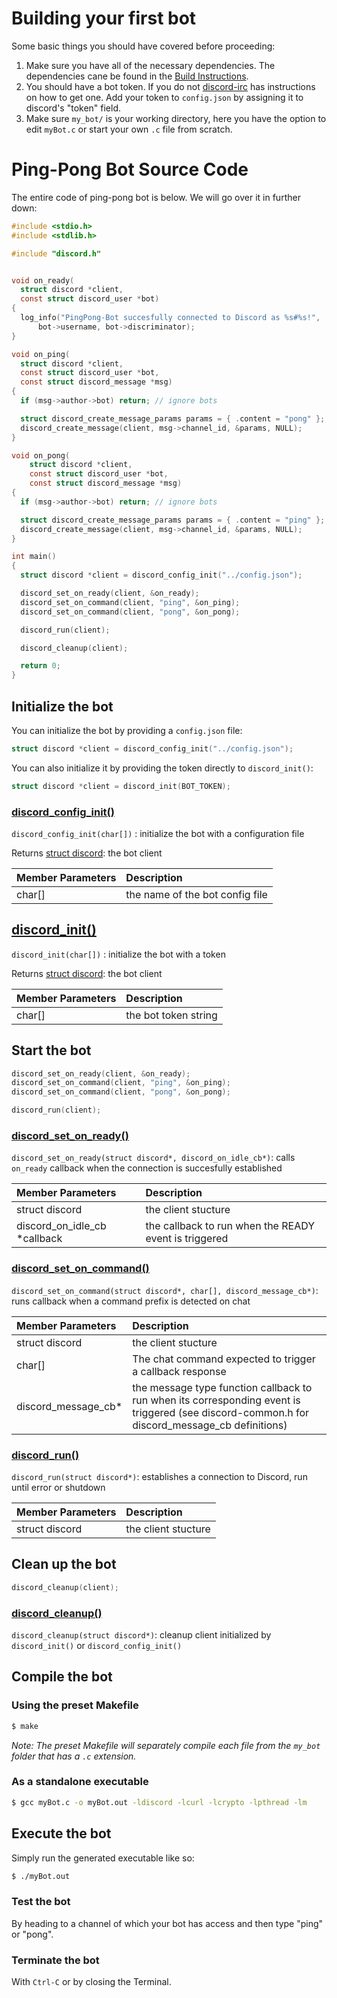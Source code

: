 # Building your first bot

Some basic things you should have covered before proceeding:

1. Make sure you have all of the necessary dependencies. The dependencies cane be found in the [Build Instructions](/README.md#build-instructions).
2. You should have a bot token. If you do not [discord-irc](https://github.com/reactiflux/discord-irc/wiki/Creating-a-discord-bot-&-getting-a-token) has instructions on how to get one. Add your token to `config.json` by assigning it to discord's "token" field.
3. Make sure `my_bot/` is your working directory, here you have the option to edit `myBot.c` or start your own `.c` file from scratch.


# Ping-Pong Bot Source Code

The entire code of ping-pong bot is below. We will go over it in further down:
```c
#include <stdio.h>
#include <stdlib.h>

#include "discord.h"


void on_ready(
  struct discord *client, 
  const struct discord_user *bot) 
{
  log_info("PingPong-Bot succesfully connected to Discord as %s#%s!",
      bot->username, bot->discriminator);
}

void on_ping(
  struct discord *client,
  const struct discord_user *bot,
  const struct discord_message *msg)
{
  if (msg->author->bot) return; // ignore bots

  struct discord_create_message_params params = { .content = "pong" };
  discord_create_message(client, msg->channel_id, &params, NULL);
}

void on_pong(
    struct discord *client,
    const struct discord_user *bot,
    const struct discord_message *msg)
{
  if (msg->author->bot) return; // ignore bots

  struct discord_create_message_params params = { .content = "ping" };
  discord_create_message(client, msg->channel_id, &params, NULL);
}

int main()
{
  struct discord *client = discord_config_init("../config.json");

  discord_set_on_ready(client, &on_ready);
  discord_set_on_command(client, "ping", &on_ping);
  discord_set_on_command(client, "pong", &on_pong);

  discord_run(client);

  discord_cleanup(client);

  return 0;
}
```

## Initialize the bot

You can initialize the bot by providing a `config.json` file:
```c
struct discord *client = discord_config_init("../config.json");
```
You can also initialize it by providing the token directly to `discord_init()`:
```c
struct discord *client = discord_init(BOT_TOKEN);
```

### [discord\_config\_init()](https://cee-studio.github.io/orca/apis/discord.html?highlight=set_on_command#c.discord_config_init)
`discord_config_init(char[])` : initialize the bot with a configuration file

Returns [struct discord](https://cee-studio.github.io/orca/apis/discord.html?highlight=set_on_command#c.discord): the bot client

|Member Parameters|Description                |
|:----------------|:--------------------------|
|char[]| the name of the bot config file|

## [discord\_init()](https://cee-studio.github.io/orca/apis/discord.html?highlight=set_on_command#c.discord_init)
`discord_init(char[])` : initialize the bot with a token

Returns [struct discord](https://cee-studio.github.io/orca/apis/discord.html?highlight=set_on_command#c.discord): the bot client

|Member Parameters|Description                |
|:----------------|:--------------------------|
|char[]| the bot token string|

## Start the bot

```c
discord_set_on_ready(client, &on_ready);
discord_set_on_command(client, "ping", &on_ping);
discord_set_on_command(client, "pong", &on_pong);

discord_run(client);
```

### [discord\_set\_on\_ready()](https://cee-studio.github.io/orca/apis/discord.html?highlight=set_on_command#c.discord_set_on_ready)
`discord_set_on_ready(struct discord*, discord_on_idle_cb*)`: calls `on_ready` callback when the connection is succesfully established

|Member Parameters|Description                |
|:----------------|:--------------------------|
|struct discord| the client stucture |
|discord\_on\_idle\_cb \*callback| the callback to run when the READY event is triggered |

### [discord\_set\_on\_command()](https://cee-studio.github.io/orca/apis/discord.html?highlight=set_on_command#c.discord_set_on_command)
`discord_set_on_command(struct discord*, char[], discord_message_cb*)`: runs callback when a command prefix is detected on chat

|Member Parameters|Description                |
|:----------------|:--------------------------|
|struct discord| the client stucture |
|char[]| The chat command expected to trigger a callback response |
|discord\_message\_cb\*| the message type function callback to run when its corresponding event is triggered (see discord-common.h for discord\_message\_cb definitions) |

### [discord\_run()](https://cee-studio.github.io/orca/apis/discord.html#c.discord_run)
`discord_run(struct discord*)`: establishes a connection to Discord, run until error or shutdown

|Member Parameters|Description                |
|:----------------|:--------------------------|
|struct discord| the client stucture  |


## Clean up the bot

```c
discord_cleanup(client);
```

### [discord\_cleanup()](https://cee-studio.github.io/orca/apis/discord.html?highlight=set_on_command#c.discord_cleanup)
`discord_cleanup(struct discord*)`: cleanup client initialized by `discord_init()` or `discord_config_init()`

## Compile the bot

### Using the preset Makefile

```bash
$ make
```
*Note: The preset Makefile will separately compile each file from the `my_bot` folder that has a `.c` extension.* 

### As a standalone executable

```bash
$ gcc myBot.c -o myBot.out -ldiscord -lcurl -lcrypto -lpthread -lm
```

## Execute the bot

Simply run the generated executable like so:

```bash
$ ./myBot.out
```

### Test the bot

By heading to a channel of which your bot has access and then type "ping" or "pong".

### Terminate the bot

With `Ctrl-C` or by closing the Terminal.
